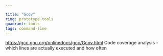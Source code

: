 ```yaml
---

title: "Gcov"
ring: prototype tools
quadrant: tools
tags: command-line
---
```

https://gcc.gnu.org/onlinedocs/gcc/Gcov.html
Code coverage analysis - which lines are actually executed and how often
